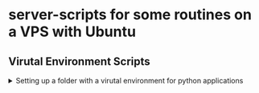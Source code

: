 # server-scripts for some routines on a VPS with Ubuntu

## Virutal Environment Scripts

<details><summary> Setting up a folder with a virutal environment for python applications</summary>

1. The script will install a virtual environment and install all the required packages
2. In order for the script to work there must be a file named requirements.txt in the same folder
as the script. There is an example of requirements.txt in 
<code>
/bin/bash --rcfile install_venv.sh
</code>

</details>
